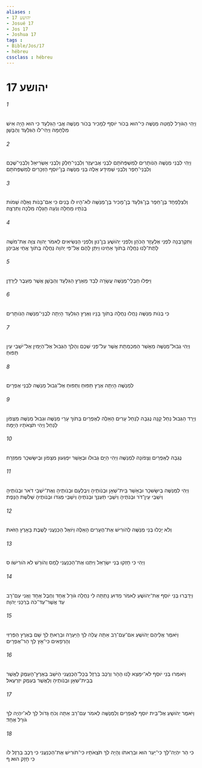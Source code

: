 ```yaml
---
aliases : 
- יהושע 17
- Josué 17
- Jos 17
- Joshua 17
tags : 
- Bible/Jos/17
- hébreu
cssclass : hébreu
---
```


# יהושע 17

###### 1
וַיְהִי הַגֹּורָל לְמַטֵּה מְנַשֶּׁה כִּי־הוּא בְּכֹור יֹוסֵף לְמָכִיר בְּכֹור מְנַשֶּׁה אֲבִי הַגִּלְעָד כִּי הוּא הָיָה אִישׁ מִלְחָמָה וַיְהִי־לֹו הַגִּלְעָד וְהַבָּשָׁן׃
###### 2
וַיְהִי לִבְנֵי מְנַשֶּׁה הַנֹּותָרִים לְמִשְׁפְּחֹתָם לִבְנֵי אֲבִיעֶזֶר וְלִבְנֵי־חֵלֶק וְלִבְנֵי אַשְׂרִיאֵל וְלִבְנֵי־שֶׁכֶם וְלִבְנֵי־חֵפֶר וְלִבְנֵי שְׁמִידָע אֵלֶּה בְּנֵי מְנַשֶּׁה בֶּן־יֹוסֵף הַזְּכָרִים לְמִשְׁפְּחֹתָם׃
###### 3
וְלִצְלָפְחָד בֶּן־חֵפֶר בֶּן־גִּלְעָד בֶּן־מָכִיר בֶּן־מְנַשֶּׁה לֹא־הָיוּ לֹו בָּנִים כִּי אִם־בָּנֹות וְאֵלֶּה שְׁמֹות בְּנֹתָיו מַחְלָה וְנֹעָה חָגְלָה מִלְכָּה וְתִרְצָה׃
###### 4
וַתִּקְרַבְנָה לִפְנֵי אֶלְעָזָר הַכֹּהֵן וְלִפְנֵי יְהֹושֻׁעַ בִּן־נוּן וְלִפְנֵי הַנְּשִׂיאִים לֵאמֹר יְהוָה צִוָּה אֶת־מֹשֶׁה לָתֶת־לָנוּ נַחֲלָה בְּתֹוךְ אַחֵינוּ וַיִּתֵּן לָהֶם אֶל־פִּי יְהוָה נַחֲלָה בְּתֹוךְ אֲחֵי אֲבִיהֶן׃
###### 5
וַיִּפְּלוּ חַבְלֵי־מְנַשֶּׁה עֲשָׂרָה לְבַד מֵאֶרֶץ הַגִּלְעָד וְהַבָּשָׁן אֲשֶׁר מֵעֵבֶר לַיַּרְדֵּן׃
###### 6
כִּי בְּנֹות מְנַשֶּׁה נָחֲלוּ נַחֲלָה בְּתֹוךְ בָּנָיו וְאֶרֶץ הַגִּלְעָד הָיְתָה לִבְנֵי־מְנַשֶּׁה הַנֹּותָרִים׃
###### 7
וַיְהִי גְבוּל־מְנַשֶּׁה מֵאָשֵׁר הַמִּכְמְתָת אֲשֶׁר עַל־פְּנֵי שְׁכֶם וְהָלַךְ הַגְּבוּל אֶל־הַיָּמִין אֶל־יֹשְׁבֵי עֵין תַּפּוּחַ׃
###### 8
לִמְנַשֶּׁה הָיְתָה אֶרֶץ תַּפּוּחַ וְתַפּוּחַ אֶל־גְּבוּל מְנַשֶּׁה לִבְנֵי אֶפְרָיִם׃
###### 9
וְיָרַד הַגְּבוּל נַחַל קָנָה נֶגְבָּה לַנַּחַל עָרִים הָאֵלֶּה לְאֶפְרַיִם בְּתֹוךְ עָרֵי מְנַשֶּׁה וּגְבוּל מְנַשֶּׁה מִצְּפֹון לַנַּחַל וַיְהִי תֹצְאֹתָיו הַיָּמָּה׃
###### 10
נֶגְבָּה לְאֶפְרַיִם וְצָפֹונָה לִמְנַשֶּׁה וַיְהִי הַיָּם גְּבוּלֹו וּבְאָשֵׁר יִפְגְּעוּן מִצָּפֹון וּבְיִשָּׂשכָר מִמִּזְרָח׃
###### 11
וַיְהִי לִמְנַשֶּׁה בְּיִשָּׂשכָר וּבְאָשֵׁר בֵּית־שְׁאָן וּבְנֹותֶיהָ וְיִבְלְעָם וּבְנֹותֶיהָ וְאֶת־יֹשְׁבֵי דֹאר וּבְנֹותֶיהָ וְיֹשְׁבֵי עֵין־דֹּר וּבְנֹתֶיהָ וְיֹשְׁבֵי תַעְנַךְ וּבְנֹתֶיהָ וְיֹשְׁבֵי מְגִדֹּו וּבְנֹותֶיהָ שְׁלֹשֶׁת הַנָּפֶת׃
###### 12
וְלֹא יָכְלוּ בְּנֵי מְנַשֶּׁה לְהֹורִישׁ אֶת־הֶעָרִים הָאֵלֶּה וַיֹּואֶל הַכְּנַעֲנִי לָשֶׁבֶת בָּאָרֶץ הַזֹּאת׃
###### 13
וַיְהִי כִּי חָזְקוּ בְּנֵי יִשְׂרָאֵל וַיִּתְּנוּ אֶת־הַכְּנַעֲנִי לָמַס וְהֹורֵשׁ לֹא הֹורִישֹׁו׃ ס
###### 14
וַיְדַבְּרוּ בְּנֵי יֹוסֵף אֶת־יְהֹושֻׁעַ לֵאמֹר מַדּוּעַ נָתַתָּה לִּי נַחֲלָה גֹּורָל אֶחָד וְחֶבֶל אֶחָד וַאֲנִי עַם־רָב עַד אֲשֶׁר־עַד־כֹּה בֵּרְכַנִי יְהוָה׃
###### 15
וַיֹּאמֶר אֲלֵיהֶם יְהֹושֻׁעַ אִם־עַם־רַב אַתָּה עֲלֵה לְךָ הַיַּעְרָה וּבֵרֵאתָ לְךָ שָׁם בְּאֶרֶץ הַפְּרִזִּי וְהָרְפָאִים כִּי־אָץ לְךָ הַר־אֶפְרָיִם׃
###### 16
וַיֹּאמְרוּ בְּנֵי יֹוסֵף לֹא־יִמָּצֵא לָנוּ הָהָר וְרֶכֶב בַּרְזֶל בְּכָל־הַכְּנַעֲנִי הַיֹּשֵׁב בְּאֶרֶץ־הָעֵמֶק לַאֲשֶׁר בְּבֵית־שְׁאָן וּבְנֹותֶיהָ וְלַאֲשֶׁר בְּעֵמֶק יִזְרְעֶאל׃
###### 17
וַיֹּאמֶר יְהֹושֻׁעַ אֶל־בֵּית יֹוסֵף לְאֶפְרַיִם וְלִמְנַשֶּׁה לֵאמֹר עַם־רַב אַתָּה וְכֹחַ גָּדֹול לָךְ לֹא־יִהְיֶה לְךָ גֹּורָל אֶחָד׃
###### 18
כִּי הַר יִהְיֶה־לָּךְ כִּי־יַעַר הוּא וּבֵרֵאתֹו וְהָיָה לְךָ תֹּצְאֹתָיו כִּי־תֹורִישׁ אֶת־הַכְּנַעֲנִי כִּי רֶכֶב בַּרְזֶל לֹו כִּי חָזָק הוּא׃ ף
